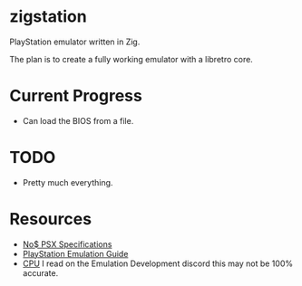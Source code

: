 # zigstation

PlayStation emulator written in Zig.

The plan is to create a fully working emulator with a libretro core.

# Current Progress

- Can load the BIOS from a file.

# TODO

- Pretty much everything.

# Resources

- [No$ PSX Specifications](http://problemkaputt.de/psx-spx.htm)
- [PlayStation Emulation Guide](https://svkt.org/~simias/guide.pdf)
- [CPU](https://cgi.cse.unsw.edu.au/~cs3231/doc/R3000.pdf) I read on the Emulation Development discord this may not be 100% accurate.